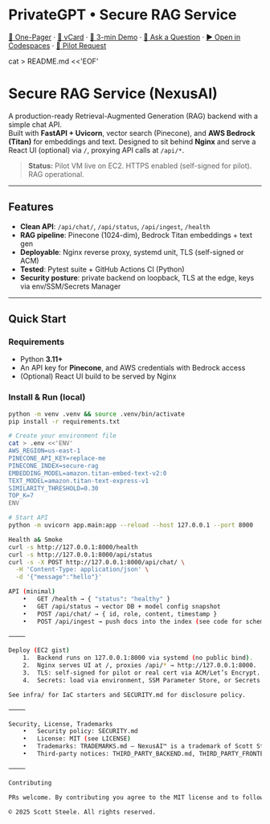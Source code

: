 # PrivateGPT • Secure RAG Service

[📄 One-Pager](../../releases/latest/download/PrivateGPT_OnePager.pdf) ·
[📇 vCard](../../releases/latest/download/Scott_Steele.vcf) ·
[🧪 3-min Demo](#run-a-3-minute-demo) ·
[💬 Ask a Question](../../discussions/new?category=q-a) ·
[▶️ Open in Codespaces](https://github.com/codespaces/new?hide_repo_select=true&ref=main&repo=roninazure%2Fsecure-rag-service) ·
[🚀 Pilot Request](../../issues/new?template=pilot-request.md&labels=lead,event-sep13)

cat > README.md <<'EOF'
# Secure RAG Service (NexusAI)

A production-ready Retrieval-Augmented Generation (RAG) backend with a simple chat API.  
Built with **FastAPI + Uvicorn**, vector search (Pinecone), and **AWS Bedrock (Titan)** for embeddings and text. Designed to sit behind **Nginx** and serve a React UI (optional) via `/`, proxying API calls at `/api/*`.

> **Status:** Pilot VM live on EC2. HTTPS enabled (self-signed for pilot). RAG operational.

---

## Features
- **Clean API**: `/api/chat/`, `/api/status`, `/api/ingest`, `/health`
- **RAG pipeline**: Pinecone (1024-dim), Bedrock Titan embeddings + text gen
- **Deployable**: Nginx reverse proxy, systemd unit, TLS (self-signed or ACM)
- **Tested**: Pytest suite + GitHub Actions CI (Python)
- **Security posture**: private backend on loopback, TLS at the edge, keys via env/SSM/Secrets Manager

---

## Quick Start

### Requirements
- Python **3.11+**
- An API key for **Pinecone**, and AWS credentials with Bedrock access
- (Optional) React UI build to be served by Nginx

### Install & Run (local)
```bash
python -m venv .venv && source .venv/bin/activate
pip install -r requirements.txt

# Create your environment file
cat > .env <<'ENV'
AWS_REGION=us-east-1
PINECONE_API_KEY=replace-me
PINECONE_INDEX=secure-rag
EMBEDDING_MODEL=amazon.titan-embed-text-v2:0
TEXT_MODEL=amazon.titan-text-express-v1
SIMILARITY_THRESHOLD=0.30
TOP_K=7
ENV

# Start API
python -m uvicorn app.main:app --reload --host 127.0.0.1 --port 8000

Health a& Smoke
curl -s http://127.0.0.1:8000/health
curl -s http://127.0.0.1:8000/api/status
curl -s -X POST http://127.0.0.1:8000/api/chat/ \
  -H 'Content-Type: application/json' \
  -d '{"message":"hello"}'

API (minimal)
	•	GET /health → { "status": "healthy" }
	•	GET /api/status → vector DB + model config snapshot
	•	POST /api/chat/ → { id, role, content, timestamp }
	•	POST /api/ingest → push docs into the index (see code for schema)

⸻

Deploy (EC2 gist)
	1.	Backend runs on 127.0.0.1:8000 via systemd (no public bind).
	2.	Nginx serves UI at /, proxies /api/* → http://127.0.0.1:8000.
	3.	TLS: self-signed for pilot or real cert via ACM/Let’s Encrypt.
	4.	Secrets: load via environment, SSM Parameter Store, or Secrets Manager.

See infra/ for IaC starters and SECURITY.md for disclosure policy.

⸻

Security, License, Trademarks
	•	Security policy: SECURITY.md
	•	License: MIT (see LICENSE)
	•	Trademarks: TRADEMARKS.md — NexusAI™ is a trademark of Scott Steele
	•	Third-party notices: THIRD_PARTY_BACKEND.md, THIRD_PARTY_FRONTEND.json

⸻

Contributing

PRs welcome. By contributing you agree to the MIT license and to follow the guidance in CONTRIBUTING.md. Add/update third-party notices when adding deps.

© 2025 Scott Steele. All rights reserved.
